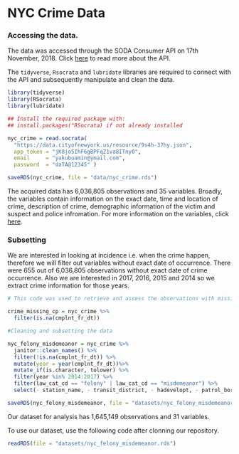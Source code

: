 NYC Crime Data
================

### Accessing the data.

The data was accessed through the SODA Consumer API on 17th November, 2018. Click [here](https://dev.socrata.com/consumers/getting-started.html) to read more about the API.

The `tidyverse`, `Rsocrata` and `lubridate` libraries are required to connect with the API and subsequently manipulate and clean the data.

``` r
library(tidyverse)
library(RSocrata)
library(lubridate)
```

``` r
## Install the required package with:
## install.packages("RSocrata) if not already installed

nyc_crime = read.socrata(
  "https://data.cityofnewyork.us/resource/9s4h-37hy.json",
  app_token = "jK8jo5IhF6gBPFqZ1va8ITny0",
  email     = "yakubuamin@ymail.com",
  password  = "daTA@12345" )

saveRDS(nyc_crime, file = "data/nyc_crime.rds")
```

The acquired data has 6,036,805 observations and 35 variables. Broadly, the variables contain information on the exact date, time and location of crime, description of crime, demographic information of the victim and suspect and police infromation. For more information on the variables, click [here](https://data.cityofnewyork.us/Public-Safety/NYPD-Complaint-Data-Historic/qgea-i56i).

### Subsetting

We are interested in looking at incidence i.e. when the crime happen, therefore we will filter out variables without exact date of occurrence. There were 655 out of 6,036,805 observations without exact date of crime occurrence. Also we are interested in 2017, 2016, 2015 and 2014 so we extract crime information for those years.

``` r
# This code was used to retrieve and assess the observations with missing date of crime occurrence

crime_missing_cp = nyc_crime %>% 
  filter(is.na(cmplnt_fr_dt))

#Cleaning and subsetting the data

nyc_felony_misdemeanor = nyc_crime %>% 
  janitor::clean_names() %>% 
  filter(!is.na(cmplnt_fr_dt)) %>%
  mutate(year = year(cmplnt_fr_dt))%>%
  mutate_if(is.character, tolower) %>% 
  filter(year %in% 2014:2017) %>% 
  filter(law_cat_cd == "felony" | law_cat_cd == "misdemeanor") %>% 
  select(- station_name, - transit_district, - hadevelopt, - patrol_boro, - housing_psa, - juris_desc)

saveRDS(nyc_felony_misdemeanor, file = "datasets/nyc_felony_misdemeanor.rds")
```

Our dataset for analysis has 1,645,149 observations and 31 variables.

To use our dataset, use the following code after clonning our repository.

``` r
readRDS(file = "datasets/nyc_felony_misdemeanor.rds")
```
